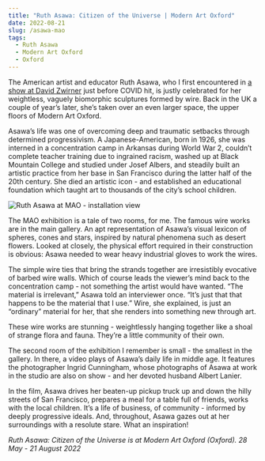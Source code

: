 ```yaml
---
title: "Ruth Asawa: Citizen of the Universe | Modern Art Oxford"
date: 2022-08-21
slug: /asawa-mao
tags:
  - Ruth Asawa
  - Modern Art Oxford
  - Oxford
---
```


The American artist and educator Ruth Asawa, who I first encountered in [a show at David Zwirner](https://www.davidzwirner.com/exhibitions/2020/line-can-go-anywhere) just before COVID hit, is justly celebrated for her weightless, vaguely biomorphic sculptures formed by wire. Back in the UK a couple of year’s later, she’s taken over an even larger space, the upper floors of Modern Art Oxford.

Asawa’s life was one of overcoming deep and traumatic setbacks through determined progressivism. A Japanese-American, born in 1926, she was interned in a concentration camp in Arkansas during World War 2, couldn’t complete teacher training due to ingrained racism, washed up at Black Mountain College and studied under Josef Albers, and steadily built an artistic practice from her base in San Francisco during the latter half of the 20th century. She died an artistic icon - and established an educational foundation which taught art to thousands of the city’s school children.

![Ruth Asawa at MAO - installation view](/asawa-mao-1.jpeg)

The MAO exhibition is a tale of two rooms, for me. The famous wire works are in the main gallery. An apt representation of Asawa’s visual lexicon of spheres, cones and stars, inspired by natural phenomena such as desert flowers. Looked at closely, the physical effort required in their construction is obvious: Asawa needed to wear heavy industrial gloves to work the wires.

The simple wire ties that bring the strands together are irresistibly evocative of barbed wire walls. Which of course leads the viewer’s mind back to the concentration camp - not something the artist would have wanted. “The material is irrelevant,” Asawa told an interviewer once. “It’s just that that happens to be the material that I use.” Wire, she explained, is just an “ordinary” material for her, that she renders into something new through art.

These wire works are stunning - weightlessly hanging together like a shoal of strange flora and fauna. They’re a little community of their own.

The second room of the exhibition I remember is small - the smallest in the gallery. In there, a video plays of Asawa’s daily life in middle age. It features the photographer Ingrid Cunningham, whose photographs of Asawa at work in the studio are also on show - and her devoted husband Albert Lanier.

In the film, Asawa drives her beaten-up pickup truck up and down the hilly streets of San Francisco, prepares a meal for a table full of friends, works with the local children. It’s a life of business, of community - informed by deeply progressive ideals. And, throughout, Asawa gazes out at her surroundings with a resolute stare. What an inspiration!

*Ruth Asawa: Citizen of the Universe is at Modern Art Oxford (Oxford). 28 May - 21 August 2022*
